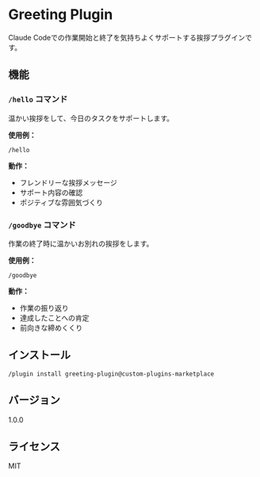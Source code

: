 # Greeting Plugin

Claude Codeでの作業開始と終了を気持ちよくサポートする挨拶プラグインです。

## 機能

### `/hello` コマンド

温かい挨拶をして、今日のタスクをサポートします。

**使用例：**
```
/hello
```

**動作：**
- フレンドリーな挨拶メッセージ
- サポート内容の確認
- ポジティブな雰囲気づくり

### `/goodbye` コマンド

作業の終了時に温かいお別れの挨拶をします。

**使用例：**
```
/goodbye
```

**動作：**
- 作業の振り返り
- 達成したことへの肯定
- 前向きな締めくくり

## インストール

```
/plugin install greeting-plugin@custom-plugins-marketplace
```

## バージョン

1.0.0

## ライセンス

MIT
